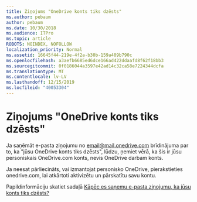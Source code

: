 ```yaml
---
title: Ziņojums "OneDrive konts tiks dzēsts"
ms.author: pebaum
author: pebaum
ms.date: 10/30/2018
ms.audience: ITPro
ms.topic: article
ROBOTS: NOINDEX, NOFOLLOW
localization_priority: Normal
ms.assetid: 16645f44-219e-4f2a-b30b-159a409b790c
ms.openlocfilehash: a3aefb6685ed6dce166ad422ddaafd8f62f18bb3
ms.sourcegitcommit: 0f0186044a3597e42ad14c32ca58e7224344dcfa
ms.translationtype: MT
ms.contentlocale: lv-LV
ms.lasthandoff: 12/15/2019
ms.locfileid: "40053304"
---
```

# <a name="onedrive-account-will-be-deleted-message"></a>Ziņojums "OneDrive konts tiks dzēsts"

Ja saņēmāt e-pasta ziņojumu no email@mail.onedrive.com brīdinājuma par to, ka "jūsu OneDrive konts tiks dzēsts", lūdzu, ņemiet vērā, ka šis ir jūsu personiskais OneDrive.com konts, nevis OneDrive darbam konts. 
  
Ja neesat pārliecināts, vai izmantojat personisko OneDrive, pierakstieties onedrive.com, lai atkārtoti aktivizētu un pārskatītu savu kontu.
  
Papildinformāciju skatiet sadaļā [Kāpēc es saņemu e-pasta ziņojumu, ka jūsu konts tiks dzēsts?](https://go.microsoft.com/fwlink/?linkid=2036151&amp;clcid=0x409)
  

